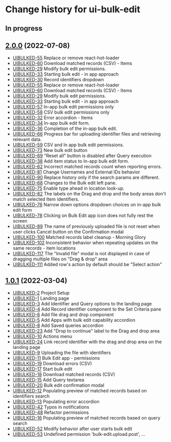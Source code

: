 # Change history for ui-bulk-edit

## In progress

## [2.0.0](https://github.com/folio-org/ui-bulk-edit/tree/v2.0.0) (2022-07-08)

* [UIBULKED-55](https://issues.folio.org/browse/UIBULKED-55) Replace or remove react-hot-loader
* [UIBULKED-60](https://issues.folio.org/browse/UIBULKED-60) Download matched records (CSV) - Items
* [UIBULKED-29](https://issues.folio.org/browse/UIBULKED-29) Modify bulk edit permissions.
* [UIBULKED-33](https://issues.folio.org/browse/UIBULKED-33) Starting bulk edit - in app approach
* [UIBULKED-30](https://issues.folio.org/browse/UIBULKED-30) Record identifiers dropdown
* [UIBULKED-55](https://issues.folio.org/browse/UIBULKED-55) Replace or remove react-hot-loader
* [UIBULKED-60](https://issues.folio.org/browse/UIBULKED-60) Download matched records (CSV) - Items
* [UIBULKED-29](https://issues.folio.org/browse/UIBULKED-29) Modify bulk edit permissions.
* [UIBULKED-33](https://issues.folio.org/browse/UIBULKED-33) Starting bulk edit - in app approach
* [UIBULKED-57](https://issues.folio.org/browse/UIBULKED-57) In-app bulk edit permissions only
* [UIBULKED-58](https://issues.folio.org/browse/UIBULKED-58) CSV bulk edit permissions only
* [UIBULKED-32](https://issues.folio.org/browse/UIBULKED-32) Error accordion - Items
* [UIBULKED-34](https://issues.folio.org/browse/UIBULKED-34) In-app bulk edit form.
* [UIBULKED-36](https://issues.folio.org/browse/UIBULKED-36) Completion of the in-app bulk edit.
* [UIBULKED-66](https://issues.folio.org/browse/UIBULKED-66) Progress bar for uploading identifier files and retrieving relevant data.
* [UIBULKED-59](https://issues.folio.org/browse/UIBULKED-59) CSV and In app bulk edit permissions.
* [UIBULKED-73](https://issues.folio.org/browse/UIBULKED-73) New bulk edit button
* [UIBULKED-69](https://issues.folio.org/browse/UIBULKED-69) "Reset all" button is disabled after Query execution
* [UIBULKED-38](https://issues.folio.org/browse/UIBULKED-38) Add item status to In-app bulk edit form.
* [UIBULKED-62](https://issues.folio.org/browse/UIBULKED-62) Incorrect matched records count when reporting errors.
* [UIBULKED-81](https://issues.folio.org/browse/UIBULKED-81) Change Usernames and External IDs behavior
* [UIBULKED-90](https://issues.folio.org/browse/UIBULKED-90) Replace history only if the search params are different.
* [UIBULKED-68](https://issues.folio.org/browse/UIBULKED-68) Changes to the Bulk edit left pane.
* [UIBULKED-75](https://issues.folio.org/browse/UIBULKED-75) Enable type ahead in location look-up.
* [UIBULKED-82](https://issues.folio.org/browse/UIBULKED-82) The labels on the Drag and drop and the body areas don't match selected Item identifiers.
* [UIBULKED-76](https://issues.folio.org/browse/UIBULKED-76) Narrow down options dropdown choices on in-app bulk edit form
* [UIBULKED-78](https://issues.folio.org/browse/UIBULKED-78) Clicking on Bulk Edit app icon does not fully rest the screen
* [UIBULKED-89](https://issues.folio.org/browse/UIBULKED-89) The name of previously uploaded file is not reset when user clicks Cancel button on the Confirmation modal
* [UIBULKED-100](https://issues.folio.org/browse/UIBULKED-100) Matched records label cleanup - Morning Glory
* [UIBULKED-102](https://issues.folio.org/browse/UIBULKED-102) Inconsistent behavior when repeating updates on the same records - item locations
* [UIBULKED-117](https://issues.folio.org/browse/UIBULKED-117) The "Invalid file" modal is not displayed in case of dragging multiple files on "Drag & drop" area
* [UIBULKED-111](https://issues.folio.org/browse/UIBULKED-111) Added row's action by default should be "Select action"

## [1.0.1](https://github.com/folio-org/ui-bulk-edit/tree/v1.0.1) (2022-03-04)

* [UIBULKED-2](https://issues.folio.org/browse/UIBULKED-2) Project Setup
* [UIBULKED-1](https://issues.folio.org/browse/UIBULKED-1) Landing page
* [UIBULKED-3](https://issues.folio.org/browse/UIBULKED-3) Add Identifier and Query options to the landing page
* [UIBULKED-4](https://issues.folio.org/browse/UIBULKED-4) Add Record identifier component to the Set Criteria pane
* [UIBULKED-6](https://issues.folio.org/browse/UIBULKED-6) Add file drag and drop component
* [UIBULKED-5](https://issues.folio.org/browse/UIBULKED-5) Add Apps with bulk edit capability accordion
* [UIBULKED-8](https://issues.folio.org/browse/UIBULKED-8) Add Saved queries accordion
* [UIBULKED-23](https://issues.folio.org/browse/UIBULKED-23) Add "Drop to continue" label to the Drag and drop area
* [UIBULKED-10](https://issues.folio.org/browse/UIBULKED-10) Actions menu
* [UIBULKED-24](https://issues.folio.org/browse/UIBULKED-24) Link record identifier with the drag and drop area on the landing page
* [UIBULKED-9](https://issues.folio.org/browse/UIBULKED-9) Uploading the file with identifiers
* [UIBULKED-11](https://issues.folio.org/browse/UIBULKED-11) Bulk Edit app - permissions
* [UIBULKED-19](https://issues.folio.org/browse/UIBULKED-19) Download errors (CSV)
* [UIBULKED-17](https://issues.folio.org/browse/UIBULKED-17) Start bulk edit
* [UIBULKED-18](https://issues.folio.org/browse/UIBULKED-18) Download matched records (CSV)
* [UIBULKED-15](https://issues.folio.org/browse/UIBULKED-15) Add Query textarea
* [UIBULKED-20](https://issues.folio.org/browse/UIBULKED-20) Bulk edit confirmation modal
* [UIBULKED-12](https://issues.folio.org/browse/UIBULKED-12) Populating preview of matched records based on identifiers search
* [UIBULKED-13](https://issues.folio.org/browse/UIBULKED-13) Populating error accordion
* [UIBULKED-42](https://issues.folio.org/browse/UIBULKED-42) Typos in notifications
* [UIBULKED-48](https://issues.folio.org/browse/UIBULKED-48) Refactor permissions
* [UIBULKED-16](https://issues.folio.org/browse/UIBULKED-16) Populating preview of matched records based on query search
* [UIBULKED-52](https://issues.folio.org/browse/UIBULKED-52) Modify behavior after user starts bulk edit
* [UIBULKED-53](https://issues.folio.org/browse/UIBULKED-53) Undefined permission 'bulk-edit.upload.post', ...
